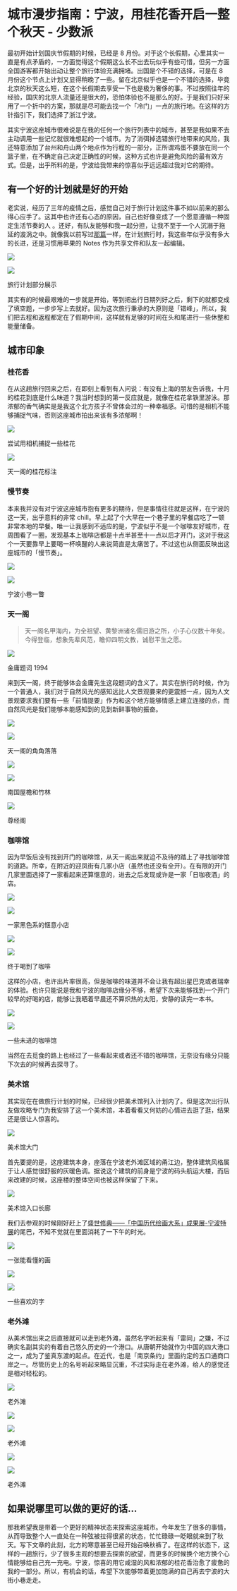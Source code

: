 

# 城市漫步指南：宁波，用桂花香开启一整个秋天 - 少数派

最初开始计划国庆节假期的时候，已经是 8 月份。对于这个长假期，心里其实一直是有点矛盾的，一方面觉得这个假期这么长不出去玩似乎有些可惜，但另一方面全国游客都开始出动让整个旅行体验充满拥堵。出国是个不错的选择，可是在 8 月份这个节点上计划又显得稍晚了一些。留在北京似乎也是一个不错的选择，毕竟北京的秋天这么短，在这个长假期去享受一下也是极为奢侈的事。不过按照往年的经验，国庆的北京人流量还是很大的，恐怕体验也不是那么的好。于是我们只好采用了一个折中的方案，那就是尽可能去找一个「冷门」一点的旅行地。在这样的方针指引下，我们选择了浙江宁波。

其实宁波这座城市很难说是在我的任何一个旅行列表中的城市，甚至是我如果不去主动调用一些记忆就很难想起的一个城市。为了消弭掉选错旅行地带来的风险，我还特意添加了台州和舟山两个地点作为行程的一部分，正所谓鸡蛋不要放在同一个篮子里，在不确定自己决定正确性的时候，这种方式也许是避免风险的最有效方式。但是，出乎所料的是，宁波给我带来的惊喜似乎远远超过我对它的期待。

## **有一个好的计划就是好的开始**

老实说，经历了三年的疫情之后，感觉自己对于旅行计划这件事不如以前来的那么得心应手了。这其中也许还有心态的原因，自己也好像变成了一个愿意遵循一种固定生活节奏的人 。还好，有队友能够和我一起分担，让我不至于一个人沉溺于拖延的漩涡之中。就像我以前写过[那篇](https://sspai.com/post/39964)一样，在计划旅行时，我这些年似乎没有多大的长进，还是习惯用苹果的 Notes 作为共享文件和队友一起编辑。

![](assets/1700100144-191aa771cfbd935808e28ae67e71f728.jpg)

![](assets/1700100144-a2e255c5dc862caffd00c24b974c38d1.jpg)

旅行计划部分展示

其实有的时候最艰难的一步就是开始，等到把出行日期列好之后，剩下的就都变成了填空题，一步步写上去就好。因为这次旅行秉承的大原则是「错峰」，所以，我们把去程和返程都定在了假期中间，这样就有足够的时间在头和尾进行一些休整和能量储备。

## 城市印象

### 桂花香

在从这趟旅行回来之后，在即刻上看到有人问说：有没有上海的朋友告诉我，十月的桂花到底是什么味道？我当时想到的第一反应就是，就像在桂花拿铁里游泳。那浓郁的香气确实是是我这个北方孩子不曾体会过的一种幸福感。可惜的是相机不能够捕捉气味，否则这座城市拍出来该有多浓郁啊！

![](assets/1700100144-ae88d394dd7fc6e3d013a6d9fedba5ef.jpg)

尝试用相机捕捉一些桂花

![](assets/1700100144-24901c0bf73d364d2b53bff1c646a7dd.jpg)

天一阁的桂花标注

### 慢节奏

本来我并没有对宁波这座城市抱有更多的期待，但是事情往往就是这样，在宁波的这一天，出乎意料的非常 chill。早上起了个大早在一个巷子里的早餐店吃了一顿非常本地的早餐。唯一让我感到不适应的是，宁波似乎不是一个咖啡友好城市，在周围看了一圈，发现基本上咖啡店都是十点半甚至十一点以后才开门，这对于我这个一天要靠早上要喝一杯唤醒的人来说简直是太痛苦了。不过这也从侧面反映出这座城市的「慢节奏」。

![](assets/1700100144-fd574d7ab704a33ee453a4a372cd8211.jpg)

![](assets/1700100144-a8b81d171a7bdcde3b7143ee35191ebd.jpg)

宁波小巷一瞥

### 天一阁

> 天一阁名甲海内，为全祖望、黄黎洲诸名儒旧游之所，小子心仪数十年矣。今得登临，想象先辈风范，瞻仰四明文教，诚慰平生之愿。

![](assets/1700100144-c31d782d8cd8a8c71e8bd4e87793ac8e.jpg)

金庸题词 1994

来到天一阁，终于能够体会金庸先生这段题词的含义了。其实在旅行的时候，作为一个普通人，我们对于自然风光的感知远比人文景观要来的更震撼一点，因为人文景观要求我们要有一些「前情提要」作为和这个地方能够情感上建立连接的点，而自然风光是我们能够本能感知到的见到新鲜事物的振奋。

![](assets/1700100144-77f58b0cb039c03ff0fb289c9b6bfedb.jpg)

![](assets/1700100144-72beba1778ccdbf0fbde6e38f2910ace.jpg)

天一阁的角角落落

![](assets/1700100144-576cfcc366d2de5481b538241bb86efb.jpg)

![](assets/1700100144-a913af16b9f263988475e73df676322e.jpg)

南国屋檐和竹林

![](assets/1700100144-4082e12efad4ba18e29ee004bc65a242.jpg)

尊经阁

### 咖啡馆

因为早饭后没有找到开门的咖啡馆，从天一阁出来就迫不及待的踏上了寻找咖啡馆的道路。所幸，在附近的迎凤街有几家小店（虽然也还没有全开）。在有限的开门几家里面选择了一家看起来还算惬意的，进去之后发现或许是一家「日咖夜酒」的店。

![](assets/1700100144-4788e6465bf5429b4898aa6d2184aeb1.jpg)

![](assets/1700100144-bcf32df2856141d42198e68d887d1628.jpg)

一家黑色系的惬意小店

![](assets/1700100144-fdc49b67e7fae1b4224894b11d60c7bd.jpg)

![](assets/1700100144-8af89267327654dd24e66651dbd52720.jpg)

终于喝到了咖啡

这样的小店，也许出片率很高，但是咖啡的味道并不会让我有超出星巴克或者瑞幸的体验。也许只能说是我和宁波的咖啡店缘分不够，希望下次来能够找到一个开门较早的好喝的店，能够让我晒着早晨还不算炽热的太阳，安静的读完一本书。

![](assets/1700100144-94727b9c26791f99015342935e17a8c0.jpg)

![](assets/1700100144-d2ae995df87071255e5b598c1dd1d3c9.jpg)

一些未进的咖啡馆

当然在去觅食的路上也经过了一些看起来或者还不错的咖啡馆，无奈没有缘分只能下次去的时候再去探寻了。

### 美术馆

其实现在在做旅行计划的时候，已经很少把美术馆列入计划内了。但是这次出行队友做攻略专门为我安排了这一个美术馆，本着看看又何妨的心情进去逛了逛，结果还是很让人惊喜的。

![](assets/1700100144-0509c9c952a43924b0e360378a1de928.jpg)

美术馆大门

首先要提的是，这座建筑本身，座落在宁波老外滩区域的甬江边，整体建筑风格属于让人感觉很舒服的灰暖色调。据说这个建筑的前身是宁波的码头航运大楼，而后来改建的时候，这座楼的整体空间也被这样保留了下来。

![](assets/1700100144-1765e5f788e3eeef6ee073642e707707.jpg)

美术馆入口长廊

我们去参观的时候刚好赶上了[盛世修典——「中国历代绘画大系」成果展-宁波特展](https://sspai.com/link?target=https%3A%2F%2Fwww.nma.org.cn%2Fexhibition%2Fshow%2F1011.html)的尾巴，不知不觉就在里面消耗了一下午的时光。

![](assets/1700100144-5c8d9fd12667514efdcbd1f99d20414c.jpg)

一张能看懂的画

![](assets/1700100144-8f27c6d47bc6d031b369920761392054.jpg)

![](assets/1700100144-9af9da1847cbd188e811f111768fef70.jpg)

一些喜欢的字

### 老外滩

从美术馆出来之后直接就可以走到老外滩，虽然名字听起来有「雷同」之嫌，不过确实名副其实的有着自己悠久历史的一个港口。从唐朝开始就作为中国的四大港口之一，成为了鉴真东渡的起点。在近代，也是「南京条约」里面约定的五口通商口岸之一。尽管历史上的名号听起来略显沉重，不过实际走在老外滩，给人的感觉还是相对轻松的。

![](assets/1700100144-d2c2e4c9bc306fef1f6e400d43c68cc9.jpg)

老外滩

![](assets/1700100144-998a01d963b0f31d9b809ed3024c63d5.jpg)

![](assets/1700100144-b0cb0b02fa3f353da6bf04b6ab6719f0.jpg)

老外滩

![](assets/1700100144-c550e06ecbc9e9f861f2bb7ca01d6772.jpg)

![](assets/1700100144-98ca1048665dfcbc46689197692978f5.jpg)

老外滩

## 如果说哪里可以做的更好的话...

那我希望我是带着一个更好的精神状态来探索这座城市。今年发生了很多的事情，从而导致整个人一直处在一种弦被拉得很紧的状态，忙忙碌碌一眨眼就来到了秋天。写下文章的此刻，北方的寒意甚至已经开始召唤秋裤了。在这样的状态下，这样的一趟旅行，少了很多主观的想要去探索的欲望，而更多的时候换个地方换个心情能够给自己充一充电。宁波，惊喜的用它咸湿的风和浓郁的桂花香治愈了疲惫的我的一部分。所以，有机会的话，希望下次能够带着更加饱满的自己再去宁波的大街小巷走走。
